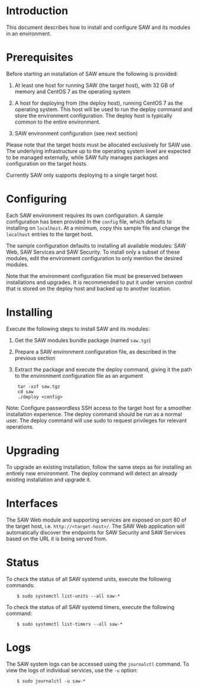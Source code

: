 # Introduction

This document describes how to install and configure SAW and its
modules in an environment.

# Prerequisites

Before starting an installation of SAW ensure the following
is provided:

1. At least one host for running SAW (the target host), with 32 GB of
   memory and CentOS 7 as the operating system

2. A host for deploying from (the deploy host), running CentOS 7 as
   the operating system.  This host will be used to run the deploy
   command and store the environment configuration.  The deploy host
   is typically common to the entire environment.

3. SAW environment configuration (see next section)

Please note that the target hosts must be allocated exclusively for
SAW use.  The underlying infrastructure up to the operating system
level are expected to be managed externally, while SAW fully manages
packages and configuration on the target hosts.

Currently SAW only supports deploying to a single target host.

# Configuring

Each SAW environment requires its own configuration.  A sample
configuration has been provided in the `config` file, which defaults
to installing on `localhost`.  At a minimum, copy this sample file and
change the `localhost` entries to the target host.

The sample configuration defaults to installing all available modules:
SAW Web, SAW Services and SAW Security.  To install only a subset of
these modules, edit the environment configuration to only mention the
desired modules.

Note that the environment configuration file must be preserved between
installations and upgrades.  It is recommended to put it under version
control that is stored on the deploy host and backed up to another
location.

# Installing

Execute the following steps to install SAW and its modules:

1. Get the SAW modules bundle package (named `saw.tgz`)

2. Prepare a SAW environment configuration file, as described in the
   previous section

3. Extract the package and execute the deploy command, giving it the
   path to the environment configuration file as an argument

        tar -xzf saw.tgz
        cd saw
        ./deploy <config>

Note: Configure passwordless SSH access to the target host for a
smoother installation experience.  The deploy command should be run as
a normal user.  The deploy command will use sudo to request privileges
for relevant operations.

# Upgrading

To upgrade an existing installation, follow the same steps as for
installing an entirely new environment.  The deploy command will
detect an already existing installation and upgrade it.

# Interfaces

The SAW Web module and supporting services are exposed on port 80 of
the target host, i.e. `http://<target-host>/`.  The SAW Web
application will automatically discover the endpoints for SAW Security
and SAW Services based on the URL it is being served from.

# Status

To check the status of all SAW systemd units, execute the following
commands:

        $ sudo systemctl list-units --all saw-*

To check the status of all SAW systemd timers, execute the following
command:

        $ sudo systemctl list-timers --all saw-*

# Logs

The SAW system logs can be accessed using the `journalctl` command.
To view the logs of individual services, use the `-u` option:

        $ sudo journalctl -u saw-*
